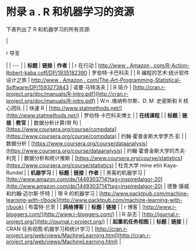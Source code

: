 

# 附录 a . R 和机器学习的资源

下表列出了 R 和机器学习的所有资源:

| 

r 导言

 |
| --- |
| **标题** | **链接** | **作者** |
| r 在行动 | [http://www . Amazon . com/R-Action-Robert-kaba coff/DP/1935182390](http://www.amazon.com/R-Action-Robert-Kabacoff/dp/1935182390) | 罗伯特·卡巴科夫 |
| R 编程的艺术:统计软件设计之旅 | [http://www . Amazon . com/The-Art-Programming-Statistical-Software/DP/1593273843](http://www.amazon.com/The-Art-Programming-Statistical-Software/dp/1593273843) | 诺曼·马特洛夫 |
| R 简介 | [http://cran.r-project.org/doc/manuals/R-intro.pdf](http://cran.r-project.org/doc/manuals/R-intro.pdf) | W.n .维纳布尔斯、D. M .史密斯和 R 核心团队 |
| 快速 R | [http://www.statmethods.net/](http://www.statmethods.net/) | 罗伯特·卡巴科夫博士 |
| **在线课程** |
| **标题** | **链接** | **教官** |
| 数据分析计算(带 R) | [https://www.coursera.org/course/compdata](https://www.coursera.org/course/compdata) | 约翰·霍普金斯大学罗杰·彭 |
| 数据分析 | [https://www.coursera.org/course/dataanalysis](https://www.coursera.org/course/dataanalysis) | 约翰·霍普金斯大学的杰夫·利克 |
| 数据分析和统计推断 | [https://www.coursera.org/course/statistics](https://www.coursera.org/course/statistics) | 杜克大学 mine etin Kaya-Rundel |
| **机器学习** |
| **标题** | **链接** | **作者** |
| 黑客的机器学习 | [http://www.amazon.com/dp/1449303714?tag=inspiredalgor-20](http://www.amazon.com/dp/1449303714?tag=inspiredalgor-20) | 德鲁·康威和约翰·迈尔斯·怀特 |
| 带 R 的机器学习 | [http://www.packtpub.com/machine-learning-with-r/book](http://www.packtpub.com/machine-learning-with-r/book) | 布雷特·兰茨 |
| **网络博客** |
| **标题** | **链接** |
| r 博客 | [http://www.r-bloggers.com/](http://www.r-bloggers.com/) |
| R 杂志 | [http://journal.r-project.org/](http://journal.r-project.org/) |
| **起重机任务视图** |
| **标题** | **链接** |
| CRAN 任务视图:机器学习和统计学习 | [http://cran.r-project.org/web/views/MachineLearning.html](http://cran.r-project.org/web/views/MachineLearning.html) |